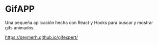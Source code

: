 # GifAPP

Una pequeña aplicación hecha con React y Hooks para buscar y mostrar gifs animados.


https://deymerh.github.io/gifexpert/
